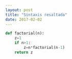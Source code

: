 ```yaml
---
layout: post
title: "Sintaxis resaltada"
date: 2017-02-02
---
```


```python 
def factorial(n):
    z=1
    if n>1:
        z=n*factorial(n-1)
    return z
```

